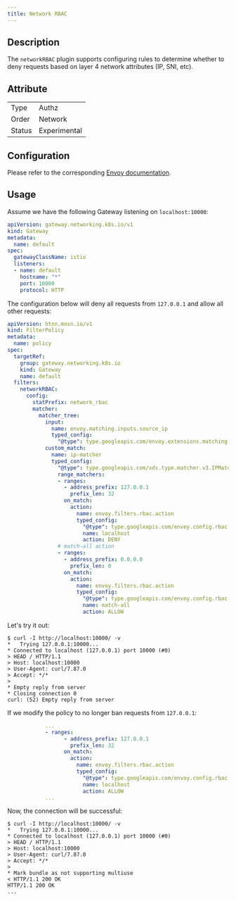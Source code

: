 ```yaml
---
title: Network RBAC
---
```


## Description

The `networkRBAC` plugin supports configuring rules to determine whether to deny requests based on layer 4 network attributes (IP, SNI, etc).

## Attribute

|        |              |
|--------|--------------|
| Type   | Authz        |
| Order  | Network      |
| Status | Experimental |

## Configuration

Please refer to the corresponding [Envoy documentation](https://www.envoyproxy.io/docs/envoy/v1.29.5/configuration/listeners/network_filters/rbac_filter).

## Usage

Assume we have the following Gateway listening on `localhost:10000`:

```yaml
apiVersion: gateway.networking.k8s.io/v1
kind: Gateway
metadata:
  name: default
spec:
  gatewayClassName: istio
  listeners:
  - name: default
    hostname: "*"
    port: 10000
    protocol: HTTP
```

The configuration below will deny all requests from `127.0.0.1` and allow all other requests:

```yaml
apiVersion: htnn.mosn.io/v1
kind: FilterPolicy
metadata:
  name: policy
spec:
  targetRef:
    group: gateway.networking.k8s.io
    kind: Gateway
    name: default
  filters:
    networkRBAC:
      config:
        statPrefix: network_rbac
        matcher:
          matcher_tree:
            input:
              name: envoy.matching.inputs.source_ip
              typed_config:
                "@type": type.googleapis.com/envoy.extensions.matching.common_inputs.network.v3.SourceIPInput
            custom_match:
              name: ip-matcher
              typed_config:
                "@type": type.googleapis.com/xds.type.matcher.v3.IPMatcher
                range_matchers:
                - ranges:
                  - address_prefix: 127.0.0.1
                    prefix_len: 32
                  on_match:
                    action:
                      name: envoy.filters.rbac.action
                      typed_config:
                        "@type": type.googleapis.com/envoy.config.rbac.v3.Action
                        name: localhost
                        action: DENY
                # match-all action
                - ranges:
                  - address_prefix: 0.0.0.0
                    prefix_len: 0
                  on_match:
                    action:
                      name: envoy.filters.rbac.action
                      typed_config:
                        "@type": type.googleapis.com/envoy.config.rbac.v3.Action
                        name: match-all
                        action: ALLOW
```

Let's try it out:

```shell
$ curl -I http://localhost:10000/ -v
*   Trying 127.0.0.1:10000...
* Connected to localhost (127.0.0.1) port 10000 (#0)
> HEAD / HTTP/1.1
> Host: localhost:10000
> User-Agent: curl/7.87.0
> Accept: */*
>
* Empty reply from server
* Closing connection 0
curl: (52) Empty reply from server
```

If we modify the policy to no longer ban requests from `127.0.0.1`:

```yaml
            ...
            - ranges:
                  - address_prefix: 127.0.0.1
                    prefix_len: 32
                  on_match:
                    action:
                      name: envoy.filters.rbac.action
                      typed_config:
                        "@type": type.googleapis.com/envoy.config.rbac.v3.Action
                        name: localhost
                        action: ALLOW
            ...
```

Now, the connection will be successful:

```shell
$ curl -I http://localhost:10000/ -v
*   Trying 127.0.0.1:10000...
* Connected to localhost (127.0.0.1) port 10000 (#0)
> HEAD / HTTP/1.1
> Host: localhost:10000
> User-Agent: curl/7.87.0
> Accept: */*
>
* Mark bundle as not supporting multiuse
< HTTP/1.1 200 OK
HTTP/1.1 200 OK
...
```
